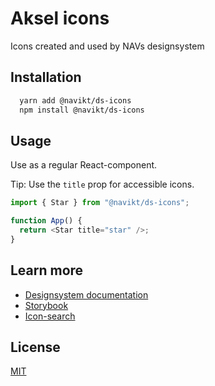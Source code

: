 # Aksel icons

Icons created and used by NAVs designsystem

## Installation

```bash
  yarn add @navikt/ds-icons
  npm install @navikt/ds-icons
```

## Usage

Use as a regular React-component.

Tip: Use the `title` prop for accessible icons.

```javascript
import { Star } from "@navikt/ds-icons";

function App() {
  return <Star title="star" />;
}
```

## Learn more

- [Designsystem documentation](https://aksel.nav.no/designsystem)
- [Storybook](https://master--5f801fb2aea7820022de2936.chromatic.com/)
- [Icon-search](https://aksel.nav.no/designsystem/side/ikoner)

## License

[MIT](https://github.com/navikt/Designsystemet/blob/master/LICENCE)
